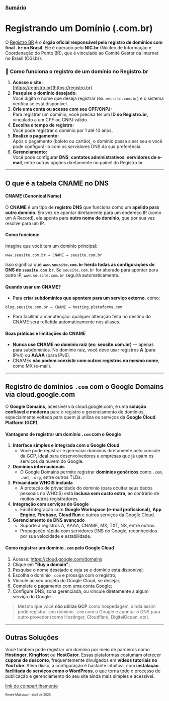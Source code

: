 ### [Sumário](<https://maksoud.github.io/Sumário>)

# Registrando um Domínio (.com.br)

O [Registro BR](<https://registro.br/>) é o **órgão oficial responsável pelo registro de domínios com final `.br` no Brasil**. Ele é operado pelo **NIC.br** (Núcleo de Informação e Coordenação do Ponto BR), que é vinculado ao Comitê Gestor da Internet no Brasil (CGI.br).

### 🔧 **Como funciona o registro de um domínio no Registro.br**

1. **Acesse o site:**  
    [https://registro.br](https://registro.br)
2. **Pesquise o domínio desejado:**  
    Você digita o nome que deseja registrar (ex: `meusite.com.br`) e o sistema verifica se está disponível.
3. **Crie uma conta ou acesse com seu CPF/CNPJ:**  
    Para registrar um domínio, você precisa ter um **ID no Registro.br**, vinculado a um CPF ou CNPJ válido.
4. **Escolha o tempo de registro:**  
    Você pode registrar o domínio por 1 até 10 anos.
5. **Realize o pagamento:**  
    Após o pagamento (boleto ou cartão), o domínio passa a ser seu e você pode configurá-lo com os servidores DNS da sua preferência.
6. **Gerenciamento:**  
    Você pode configurar **DNS**, **contatos administrativos**, **servidores de e-mail**, entre outras opções diretamente no painel do Registro.br.

---
## **O que é a tabela CNAME no DNS**

#### **CNAME (Canonical Name)**

O **CNAME** é um tipo de **registro DNS** que funciona como um **apelido para outro domínio**. Em vez de apontar diretamente para um endereço IP (como um A Record), ele aponta para **outro nome de domínio**, que por sua vez resolve para um IP.

#### **Como funciona:**

Imagine que você tem um domínio principal:

```
www.seusite.com.br → CNAME → seusite.com.br
```

Isso significa que **`www.seusite.com.br` herda todas as configurações de DNS de `seusite.com.br`**. Se `seusite.com.br` for alterado para apontar para outro IP, `www.seusite.com.br` seguirá automaticamente.

#### **Quando usar um CNAME?**

- Para **criar subdomínios que apontem para um serviço externo**, como:
```   
blog.seusite.com.br → CNAME → hosting.plataforma.com
```
- Para facilitar a manutenção: qualquer alteração feita no destino do CNAME será refletida automaticamente nos aliases.

#### **Boas práticas e limitações do CNAME**

- **Nunca use CNAME no domínio raiz (ex: seusite.com.br)** — apenas para subdomínios. No domínio raiz, você deve usar registros **A** (para IPv4) ou **AAAA** (para IPv6).
- CNAMEs **não podem coexistir com outros registros no mesmo nome**, como MX (e-mail).

---
## **Registro de domínios `.com` com o Google Domains via cloud.google.com**

O **Google Domains**, acessível via cloud.google.com, é uma **solução confiável e moderna** para o registro e gerenciamento de domínios, especialmente voltada para quem já utiliza os serviços da **Google Cloud Platform (GCP)**.

#### **Vantagens de registrar um domínio `.com` com o Google**

1. **Interface simples e integrada com o Google Cloud**
    - Você pode registrar e gerenciar domínios diretamente pelo console da GCP, ideal para desenvolvedores e empresas que já usam os serviços da nuvem do Google.
2. **Domínios internacionais**
    - O Google Domains permite registrar **domínios genéricos** como `.com`, `.net`, `.org`, entre outros TLDs.
3. **Privacidade WHOIS incluída**
    - A proteção de privacidade do domínio (para ocultar seus dados pessoais no WHOIS) está **inclusa sem custo extra**, ao contrário de muitos outros registradores.
4. **Integração com serviços do Google**
    - Fácil integração com **Google Workspace (e-mail profissional)**, **App Engine**, **Firebase**, **Cloud Run** e outros serviços da Google Cloud.
5. **Gerenciamento de DNS avançado**
    - Suporte a registros A, AAAA, CNAME, MX, TXT, NS, entre outros.
    - Propagação rápida com servidores DNS do Google, reconhecidos por sua velocidade e estabilidade.

#### **Como registrar um domínio `.com` pelo Google Cloud**

1. Acesse: https://cloud.google.com/domains
2. Clique em **"Buy a domain"**;
3. Pesquise o nome desejado e veja se o domínio está disponível;
4. Escolha o domínio `.com` e prossiga com o registro;
5. Vincule ao seu projeto do Google Cloud, se desejar;
6. Complete o pagamento com uma conta Google;
7. Configure DNS, zona gerenciada, ou vincule diretamente a algum serviço do Google.

> Mesmo que você **não utilize GCP** como hospedagem, ainda assim pode registrar seu domínio `.com` com o Google e apontar o DNS para outro provedor (como Hostinger, Cloudflare, DigitalOcean, etc).

---

## Outras Soluções

Você também pode registrar um domínio por meio de parceiros como **Hostinger**, **KingHost** ou **HostGator**. Essas plataformas costumam oferecer **cupons de desconto**, frequentemente divulgados em **vídeos tutoriais no YouTube**. Além disso, a configuração é bastante intuitiva, com **instalação facilitada de serviços como o WordPress**, o que torna todo o processo de publicação e gerenciamento do seu site ainda mais simples e acessível.


[link de compartilhamento](<https://maksoud.github.io/Produtos%20Digitais/Registrando%20um%20Dom%C3%ADnio%20BR>)

<sup><sub>
Renée Maksoud - abril de 2025
</sub></sup>